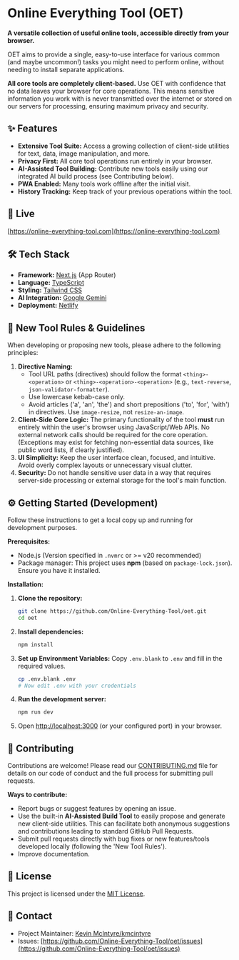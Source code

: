 # Online Everything Tool (OET)

<!-- Optional: Add your new organization logo/icon here -->
<!-- ![OET Logo](URL_TO_YOUR_LOGO.png) -->

**A versatile collection of useful online tools, accessible directly from your browser.**

OET aims to provide a single, easy-to-use interface for various common (and maybe uncommon!) tasks you might need to perform online, without needing to install separate applications.

**All core tools are completely client-based.** Use OET with confidence that no data leaves your browser for core operations. This means sensitive information you work with is never transmitted over the internet or stored on our servers for processing, ensuring maximum privacy and security.

## ✨ Features

- **Extensive Tool Suite:** Access a growing collection of client-side utilities for text, data, image manipulation, and more.
- **Privacy First:** All core tool operations run entirely in your browser.
- **AI-Assisted Tool Building:** Contribute new tools easily using our integrated AI build process (see Contributing below).
- **PWA Enabled:** Many tools work offline after the initial visit.
- **History Tracking:** Keep track of your previous operations within the tool.

## 🚀 Live

[https://online-everything-tool.com](https://online-everything-tool.com)

## 🛠️ Tech Stack

- **Framework:** [Next.js](https://nextjs.org/) (App Router)
- **Language:** [TypeScript](https://www.typescriptlang.org/)
- **Styling:** [Tailwind CSS](https://tailwindcss.com/)
- **AI Integration:** [Google Gemini](https://gemini.google.com/)
- **Deployment:** [Netlify](https://www.netlify.com/)

## 📜 New Tool Rules & Guidelines

When developing or proposing new tools, please adhere to the following principles:

1.  **Directive Naming:**
    - Tool URL paths (directives) should follow the format `<thing>-<operation>` or `<thing>-<operation>-<operation>` (e.g., `text-reverse`, `json-validator-formatter`).
    - Use lowercase kebab-case only.
    - Avoid articles ('a', 'an', 'the') and short prepositions ('to', 'for', 'with') in directives. Use `image-resize`, not `resize-an-image`.
2.  **Client-Side Core Logic:** The primary functionality of the tool **must** run entirely within the user's browser using JavaScript/Web APIs. No external network calls should be required for the core operation. (Exceptions may exist for fetching non-essential data sources, like public word lists, if clearly justified).
3.  **UI Simplicity:** Keep the user interface clean, focused, and intuitive. Avoid overly complex layouts or unnecessary visual clutter.
4.  **Security:** Do not handle sensitive user data in a way that requires server-side processing or external storage for the tool's main function.

## ⚙️ Getting Started (Development)

Follow these instructions to get a local copy up and running for development purposes.

**Prerequisites:**

- Node.js (Version specified in `.nvmrc` or >= v20 recommended)
- Package manager: This project uses **npm** (based on `package-lock.json`). Ensure you have it installed.

**Installation:**

1.  **Clone the repository:**
    ```bash
    git clone https://github.com/Online-Everything-Tool/oet.git
    cd oet
    ```
2.  **Install dependencies:**
    ```bash
    npm install
    ```
3.  **Set up Environment Variables:** Copy `.env.blank` to `.env` and fill in the required values.
    ```bash
    cp .env.blank .env
    # Now edit .env with your credentials
    ```
4.  **Run the development server:**
    ```bash
    npm run dev
    ```
5.  Open [http://localhost:3000](http://localhost:3000) (or your configured port) in your browser.

## 🤝 Contributing

Contributions are welcome! Please read our [CONTRIBUTING.md](CONTRIBUTING.md) file for details on our code of conduct and the full process for submitting pull requests.

**Ways to contribute:**

- Report bugs or suggest features by opening an issue.
- Use the built-in **AI-Assisted Build Tool** to easily propose and generate new client-side utilities. This can facilitate both anonymous suggestions and contributions leading to standard GitHub Pull Requests.
- Submit pull requests directly with bug fixes or new features/tools developed locally (following the 'New Tool Rules').
- Improve documentation.

## 📄 License

This project is licensed under the [MIT License](LICENSE).

## 📧 Contact

- Project Maintainer: [Kevin McIntyre/kmcintyre](https://github.com/kmcintyre)
- Issues: [https://github.com/Online-Everything-Tool/oet/issues](https://github.com/Online-Everything-Tool/oet/issues)
